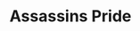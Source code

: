 ---
title: "Assassins Pride"
description: "Traducción de Assassins Pride al español por Kasnia Project."
nombre_guiones: "assassins-pride"
portada: "v01"
sinopsis: "Solo aquellos procedentes de linajes de familias nobles tienen la capacidad de enfrentar a los monstruos. Kufa es un noble nacido en la familia de un duque a quien envían como tutor de una joven llamada Merida. Merida no tiene talento alguno con el maná, lo que hace que en realidad la misión secreta y real de Kufa sea asesinarla."
autor: "Kei Amagi"
ilustrador: "Ninomotonino"
traductor_jap_ing: "Mofumofu Translation"
traductor_ing_esp: "LughAT"
corrector: "LughAT"
editor: "-"
maquetador_pdf: "LughAT"
maquetador_epub: "Diego"
estado: "pausada"
demografia: "Maduro, Adultos, Seinen"
generos: "Acción, Erótico, Escolar, Fantasía"
volumenes_lanzados: 13
volumenes:
  - numero: 1
    estado_volumen: "traducido"
    pdf: true
    epub: true
  - numero: 2
    estado_volumen: "traducido"
    pdf: true
    epub: true
  - numero: 3
    estado_volumen: "traducido"
    pdf: true
    epub: true
  - numero: 4
    estado_volumen: "proximamente"
    pdf: false
    epub: false
---